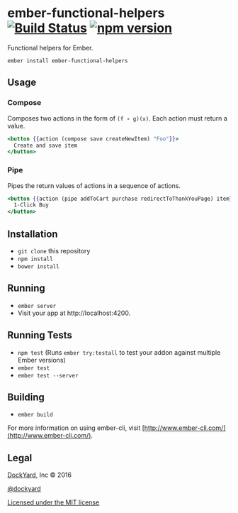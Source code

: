 # ember-functional-helpers [![Build Status](https://travis-ci.org/DockYard/ember-functional-helpers.svg?branch=master)](https://travis-ci.org/DockYard/ember-functional-helpers) [![npm version](https://badge.fury.io/js/ember-functional-helpers.svg)](https://badge.fury.io/js/ember-functional-helpers)

Functional helpers for Ember.

```no-highlight
ember install ember-functional-helpers
```

## Usage

### Compose
Composes two actions in the form of `(f ∘ g)(x)`. Each action must return a value.

```hbs
<button {{action (compose save createNewItem) "Foo"}}>
  Create and save item
</button>
```

### Pipe
Pipes the return values of actions in a sequence of actions. 

```hbs
<button {{action (pipe addToCart purchase redirectToThankYouPage) item}}>
  1-Click Buy
</button>
```

## Installation

* `git clone` this repository
* `npm install`
* `bower install`

## Running

* `ember server`
* Visit your app at http://localhost:4200.

## Running Tests

* `npm test` (Runs `ember try:testall` to test your addon against multiple Ember versions)
* `ember test`
* `ember test --server`

## Building

* `ember build`

For more information on using ember-cli, visit [http://www.ember-cli.com/](http://www.ember-cli.com/).

## Legal

[DockYard](http://dockyard.com/ember-consulting), Inc &copy; 2016

[@dockyard](http://twitter.com/dockyard)

[Licensed under the MIT license](http://www.opensource.org/licenses/mit-license.php)
